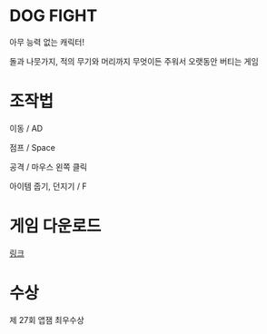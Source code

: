 # DOG FIGHT
아무 능력 없는 캐릭터!

돌과 나뭇가지, 적의 무기와 머리까지 무엇이든 주워서 오랫동안 버티는 게임

# 조작법
이동 / AD

점프 / Space

공격 / 마우스 왼쪽 클릭

아이템 줍기, 던지기 / F

# 게임 다운로드
[링크](https://drive.google.com/file/d/1Y5-nLTbHkjlXLDKaZIvrY6uwZ1xWBzJE/view?usp=sharing)

# 수상
제 27회 앱잼 최우수상
